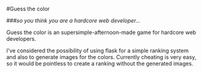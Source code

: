#Guess the color

###_so you think you are a hardcore web developer..._

Guess the color is an supersimple-afternoon-made game for hardcore web developers.

I've considered the possibility of using flask for a simple ranking system and also to generate images for the colors. Currently cheating is very easy, so it would be pointless to create a ranking without the generated images.